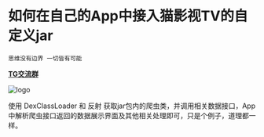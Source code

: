 # 如何在自己的App中接入猫影视TV的自定义jar

```
思维没有边界 一切皆有可能
```
[**TG交流群**](https://t.me/catvodtv_offical)

![logo](app/src/main/res/drawable-xhdpi/app_icon.png)



使用 DexClassLoader 和 反射 获取jar包内的爬虫类，并调用相关数据接口，App中解析爬虫接口返回的数据展示界面及其他相关处理即可，只是个例子，道理都一样。

